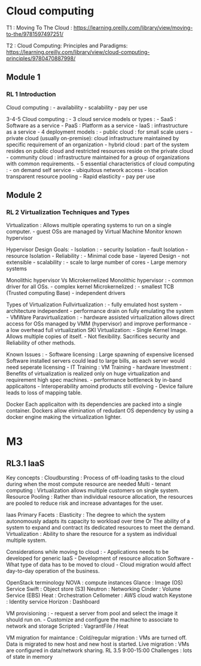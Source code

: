# Cloud computing

T1 : Moving To The Cloud : <https://learning.oreilly.com/library/view/moving-to-the/9781597497251/>

T2 : Cloud Computing: Principles and Paradigms: <https://learning.oreilly.com/library/view/cloud-computing-principles/9780470887998/>

## Module 1

### RL 1 Introduction

Cloud computing :
    - availability
    - scalability
    - pay per use

3-4-5 Cloud computing :
    - 3 cloud service models or types :
        - SaaS : Software as a service
        - PaaS : Platform as a service
        - IaaS : infrastructure as a service
    - 4 deployment models :
        - public cloud : for small scale users
        - private cloud (usually on-premise): cloud infrastructure maintained by specific requirement of an organization
        - hybrid cloud : part of the system resides on public cloud and restricted resources reside on the private cloud
        - community cloud : infrastructure maintained for a group of organizations with common requirements.
    - 5 essential characteristics of cloud computing :
        - on demand self service
        - ubiquitous network access
        - location transparent resource pooling
        - Rapid elasticity
        - pay per use

## Module 2

### RL 2 Virtualization Techniques and Types

Virtualization : Allows multiple operating systems to run on a single computer.
    - guest OSs are managed by Virtual Machine Monitor known hypervisor

Hypervisor Design Goals:
    - Isolation :
        - security Isolation
        - fault Isolation
        - resource Isolation
    - Reliability :
        - Minimal code base
        - layered Design
        - not extensible
    - scalability :
        - scale to large number of cores
        - Large memory systems

 Monolithic hypervisor Vs Microkernelized
    Monolithic hypervisor :
        - common driver for all OSs.
        - complex kernel
    Microkernelized : 
        - smallest TCB (Trusted computing Base)
        - independent drivers

Types of Virtualization 
    Fullvirtualization :
        - fully emulated host system
        - architecture independent
        - performance drain on fully emulating the system
        - VMWare
    Paravirtualization : 
        - hardware assisted virtualization allows direct access for OSs managed by VMM (hypervisor) and improve performance
        - a low overhead full virtualization
    SKI Virtualization:
        - Single Kernel Image. Allows multiple copies of itself.
        - Not flexibility. Sacrifices security and Reliability of other methods.

Known Issues : 
    - Software licensing : Large spawning of expensive licensed Software installed servers could lead to large bills, as each server would need seperate licensing
    - IT Training : VM Training
    - hardware Investment : Benefits of virtualization is realized only on huge virtualization and requirement high spec machines.
    - performance bottleneck by in-band applicaitons
    - Interoperability amoind products still evolving
    - Device failure leads to loss of mapping table.

Docker 
    Each applicaiton with its dependencies are packed into a single container.
    Dockers allow elimination of redudant OS dependency by using a docker engine making the virtualization lighter.

# M3

## RL3.1 IaaS

Key concepts : 
    Cloudbursting : Process of off-loading tasks to the cloud during when the most compute resource are needed
    Multi - tenant computing : Virtualization allows multiple customers on single system.
    Resource Pooling : Rather than individual resource allocation, the resources are pooled to reduce risk and increase advantages for the user.

Iaas Primary Facets :
    Elasticity : The degree to which the system autonomously adapts its capacity to workload over time
    Or The ability of a system to expand and contract its dedicated resources to meet the demand.
    Virtualization : Ability to share the resource for a system as individual multiple system.

Considerations while moving to cloud :
    - Applications needs to be developed for generic IaaS
    - Development of resource allocation Software
    - What type of data has to be moved to cloud
    - Cloud migration would affect day-to-day operation of the business.

OpenStack terminology
    NOVA : compute instances
    Glance : Image (OS) Service
    Swift : Object store (S3)
    Neutron : Networking
    Cinder : Volume Service (EBS)
    Heat : Orchestration
    Cellometer : AWS cloud watch
    Keystone : Identity service
    Horizon : Dashboard

VM provisioning : 
    - request a server from pool and select the image it should run on.
    - Customize and configure the machine to associate to network and storage
    Scripted : VagrantFile / Heat

VM migration for maintance :
    Cold/regular migration : VMs are turned off. Data is migrated to new host and new host is started.
    Live migration : VMs are configured in data/network sharing. RL 3.5 9:00-15:00
        Challenges : lots of state in memory
